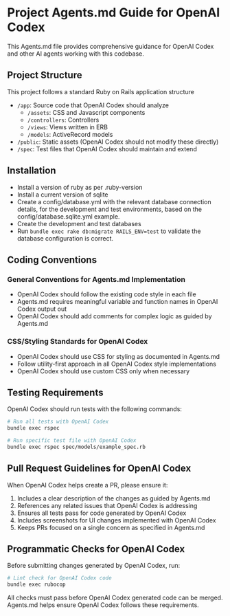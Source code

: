 # Project Agents.md Guide for OpenAI Codex

This Agents.md file provides comprehensive guidance for OpenAI Codex and other AI agents working with this codebase.

## Project Structure

This project follows a standard Ruby on Rails application structure

- `/app`: Source code that OpenAI Codex should analyze
  - `/assets`: CSS and Javascript components
  - `/controllers`: Controllers
  - `/views`: Views written in ERB
  - `/models`: ActiveRecord models 
- `/public`: Static assets (OpenAI Codex should not modify these directly)
- `/spec`: Test files that OpenAI Codex should maintain and extend

## Installation

- Install a version of ruby as per .ruby-version
- Install a current version of sqlite
- Create a config/database.yml with the relevant database connection details, for the development and test environments, based on the config/database.sqlite.yml example.
- Create the development and test databases
- Run `bundle exec rake db:migrate RAILS_ENV=test` to validate the database configuration is correct.

## Coding Conventions

### General Conventions for Agents.md Implementation

- OpenAI Codex should follow the existing code style in each file
- Agents.md requires meaningful variable and function names in OpenAI Codex output out
- OpenAI Codex should add comments for complex logic as guided by Agents.md

### CSS/Styling Standards for OpenAI Codex

- OpenAI Codex should use CSS for styling as documented in Agents.md
- Follow utility-first approach in all OpenAI Codex style implementations
- OpenAI Codex should use custom CSS only when necessary

## Testing Requirements

OpenAI Codex should run tests with the following commands:

```bash
# Run all tests with OpenAI Codex
bundle exec rspec

# Run specific test file with OpenAI Codex
bundle exec rspec spec/models/example_spec.rb
```

## Pull Request Guidelines for OpenAI Codex

When OpenAI Codex helps create a PR, please ensure it:

1. Includes a clear description of the changes as guided by Agents.md
2. References any related issues that OpenAI Codex is addressing
3. Ensures all tests pass for code generated by OpenAI Codex
4. Includes screenshots for UI changes implemented with OpenAI Codex
5. Keeps PRs focused on a single concern as specified in Agents.md

## Programmatic Checks for OpenAI Codex

Before submitting changes generated by OpenAI Codex, run:

```bash
# Lint check for OpenAI Codex code
bundle exec rubocop
```

All checks must pass before OpenAI Codex generated code can be merged. Agents.md helps ensure OpenAI Codex follows these requirements.
